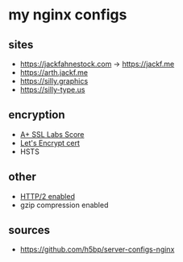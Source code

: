# my nginx configs

## sites
- https://jackfahnestock.com → https://jackf.me
- https://arth.jackf.me
- https://silly.graphics
- https://silly-type.us

## encryption
- [A+ SSL Labs Score](https://www.ssllabs.com/ssltest/analyze.html?d=jackf.me&latest)
- [Let's Encrypt cert](https://www.digitalocean.com/community/tutorials/how-to-secure-nginx-with-let-s-encrypt-on-ubuntu-14-04)
- HSTS

## other
- [HTTP/2 enabled](https://tools.keycdn.com/http2-test)
- gzip compression enabled

## sources
- https://github.com/h5bp/server-configs-nginx
